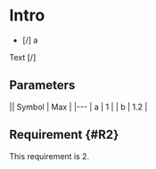 # Intro

- [/] a

Text [/] 

## Parameters

|| Symbol | Max |
|---
| a | 1 |
| b | 1.2 |

## Requirement  {#R2}

This requirement is 2.